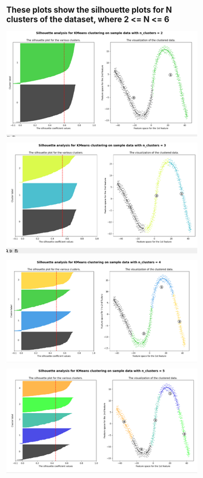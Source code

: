 ## These plots show the silhouette plots for N clusters of the dataset, where 2 <= N <= 6

![alt text](image-1.png)

![alt text](image-2.png)

![alt text](image-3.png)

![alt text](image-4.png)